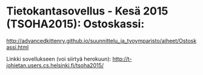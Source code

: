 
# Tietokantasovellus - Kesä 2015 (TSOHA2015): Ostoskassi:

http://advancedkittenry.github.io/suunnittelu_ja_tyoymparisto/aiheet/Ostoskassi.html

Linkki sovellukseen (voi siirtyä herokuun):
http://t-johietan.users.cs.helsinki.fi/tsoha2015/
